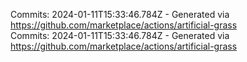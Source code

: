 Commits: 2024-01-11T15:33:46.784Z - Generated via https://github.com/marketplace/actions/artificial-grass
<br>
Commits: 2024-01-11T15:33:46.784Z - Generated via https://github.com/marketplace/actions/artificial-grass
<br>
